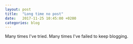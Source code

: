 ```yaml
---
layout: post
title:  "Long time no post"
date:   2017-11-25 10:45:00 +0200
categories: blog
---
```


Many times I've tried. Many times I've failed to keep blogging.

